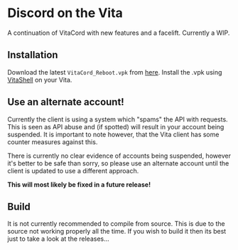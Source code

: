 # Discord on the Vita
A continuation of VitaCord with new features and a facelift. Currently a WIP.

## Installation
Download the latest `VitaCord_Reboot.vpk` from [here](https://github.com/WeegeeDEVELOPER/VitaCord-Reboot/releases).
Install the .vpk using [VitaShell](https://github.com/TheOfficialFloW/VitaShell/releases/) on your Vita.


## Use an alternate account!
Currently the client is using a system which "spams" the API with requests. This is seen as API abuse and (if spotted) will result in your account being suspended. It is important to note however, that the Vita client has some counter measures against this. 

There is currently no clear evidence of accounts being suspended, however it's better to be safe than sorry, so please use an alternate account until the client is updated to use a different approach. 

**This will most likely be fixed in a future release!**

## Build
It is not currently recommended to compile from source. This is due to the source not working properly all the time. If you wish to build it then its best just to take a look at the releases... 
